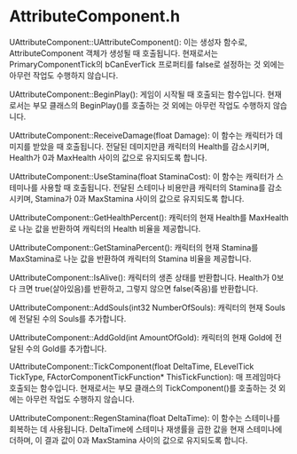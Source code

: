 # AttributeComponent.h

UAttributeComponent::UAttributeComponent(): 이는 생성자 함수로, AttributeComponent 객체가 생성될 때 호출됩니다. 현재로서는 PrimaryComponentTick의 bCanEverTick 프로퍼티를 false로 설정하는 것 외에는 아무런 작업도 수행하지 않습니다.

UAttributeComponent::BeginPlay(): 게임이 시작될 때 호출되는 함수입니다. 현재로서는 부모 클래스의 BeginPlay()를 호출하는 것 외에는 아무런 작업도 수행하지 않습니다.

UAttributeComponent::ReceiveDamage(float Damage): 이 함수는 캐릭터가 데미지를 받았을 때 호출됩니다. 전달된 데미지만큼 캐릭터의 Health를 감소시키며, Health가 0과 MaxHealth 사이의 값으로 유지되도록 합니다.

UAttributeComponent::UseStamina(float StaminaCost): 이 함수는 캐릭터가 스테미나를 사용할 때 호출됩니다. 전달된 스테미나 비용만큼 캐릭터의 Stamina를 감소시키며, Stamina가 0과 MaxStamina 사이의 값으로 유지되도록 합니다.

UAttributeComponent::GetHealthPercent(): 캐릭터의 현재 Health를 MaxHealth로 나눈 값을 반환하여 캐릭터의 Health 비율을 제공합니다.

UAttributeComponent::GetStaminaPercent(): 캐릭터의 현재 Stamina를 MaxStamina로 나눈 값을 반환하여 캐릭터의 Stamina 비율을 제공합니다.

UAttributeComponent::IsAlive(): 캐릭터의 생존 상태를 반환합니다. Health가 0보다 크면 true(살아있음)를 반환하고, 그렇지 않으면 false(죽음)를 반환합니다.

UAttributeComponent::AddSouls(int32 NumberOfSouls): 캐릭터의 현재 Souls에 전달된 수의 Souls를 추가합니다.

UAttributeComponent::AddGold(int AmountOfGold): 캐릭터의 현재 Gold에 전달된 수의 Gold를 추가합니다.

UAttributeComponent::TickComponent(float DeltaTime, ELevelTick TickType, FActorComponentTickFunction* ThisTickFunction): 매 프레임마다 호출되는 함수입니다. 현재로서는 부모 클래스의 TickComponent()를 호출하는 것 외에는 아무런 작업도 수행하지 않습니다.

UAttributeComponent::RegenStamina(float DeltaTime): 이 함수는 스테미나를 회복하는 데 사용됩니다. DeltaTime에 스테미나 재생률을 곱한 값을 현재 스테미나에 더하며, 이 결과 값이 0과 MaxStamina 사이의 값으로 유지되도록 합니다.

